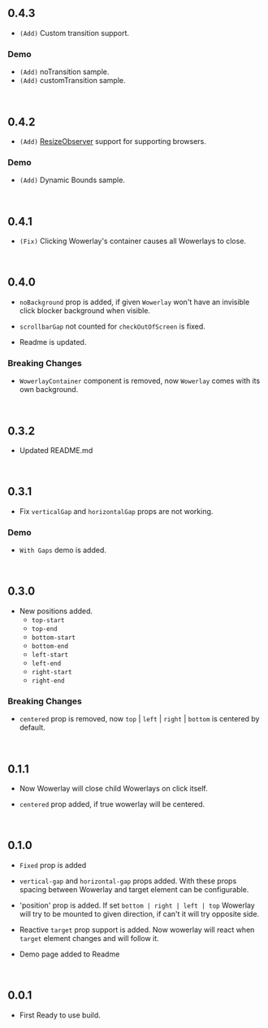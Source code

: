 ## 0.4.3

- `(Add)` Custom transition support.
### Demo

- `(Add)` noTransition sample.
- `(Add)` customTransition sample.

<br>

## 0.4.2

- `(Add)` [ResizeObserver](https://developer.mozilla.org/en-US/docs/Web/API/ResizeObserver) support for supporting browsers.

### Demo

- `(Add)` Dynamic Bounds sample.

<br>

## 0.4.1

- `(Fix)` Clicking Wowerlay's container causes all Wowerlays to close.

<br>

## 0.4.0

- `noBackground` prop is added, if given `Wowerlay` won't have an invisible click blocker background when visible.

- `scrollbarGap` not counted for `checkOutOfScreen` is fixed.

- Readme is updated.

### Breaking Changes

- `WowerlayContainer` component is removed, now `Wowerlay` comes with its own background.

<br>

## 0.3.2

- Updated README.md

<br>

## 0.3.1

- Fix `verticalGap` and `horizontalGap` props are not working.

### Demo

- `With Gaps` demo is added.

<br>

## 0.3.0

- New positions added.
  - `top-start`
  - `top-end`
  - `bottom-start`
  - `bottom-end`
  - `left-start`
  - `left-end`
  - `right-start`
  - `right-end`

### Breaking Changes

- `centered` prop is removed, now `top` | `left` | `right` | `bottom` is centered by default.

<br>

## 0.1.1

- Now Wowerlay will close child Wowerlays on click itself.

- `centered` prop added, if true wowerlay will be centered.

<br>

## 0.1.0

- `Fixed` prop is added

- `vertical-gap` and `horizontal-gap` props added. With these props spacing between Wowerlay and target element can be configurable.

- 'position' prop is added. If set `bottom | right | left | top` Wowerlay will try to be mounted to given direction, if can't it will try opposite side.

- Reactive `target` prop support is added. Now wowerlay will react when `target` element changes and will follow it.

- Demo page added to Readme

<br>

## 0.0.1

- First Ready to use build.
